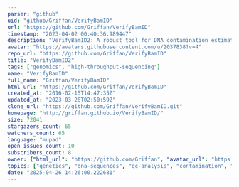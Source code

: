 ```yaml
---
parser: "github"
uid: "github/Griffan/VerifyBamID"
url: "https://github.com/Griffan/VerifyBamID"
timestamp: "2023-04-02 00:40:36.989447"
description: "VerifyBamID2: A robust tool for DNA contamination estimation from sequence reads using ancestry-agnostic method."
avatar: "https://avatars.githubusercontent.com/u/2037838?v=4"
repo_url: "https://github.com/Griffan/VerifyBamID"
title: "VerifyBamID2"
tags: ["genomics", "high-throughput-sequencing"]
name: "VerifyBamID"
full_name: "Griffan/VerifyBamID"
html_url: "https://github.com/Griffan/VerifyBamID"
created_at: "2016-02-15T14:47:35Z"
updated_at: "2023-03-28T02:50:59Z"
clone_url: "https://github.com/Griffan/VerifyBamID.git"
homepage: "http://griffan.github.io/VerifyBamID/"
size: 72041
stargazers_count: 65
watchers_count: 65
language: "mupad"
open_issues_count: 10
subscribers_count: 8
owner: {"html_url": "https://github.com/Griffan", "avatar_url": "https://avatars.githubusercontent.com/u/2037838?v=4", "login": "Griffan", "type": "User"}
topics: ["genetics", "dna-sequences", "qc-analysis", "contamination", "bioinformatics", "biostatistics", "bam", "cram"]
date: "2025-04-26 14:26:00.222681"
---
```

